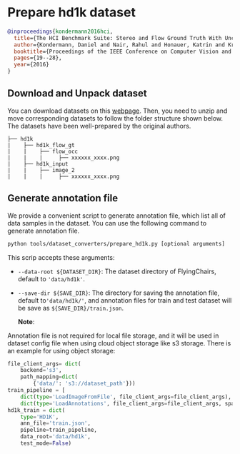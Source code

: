 # Prepare hd1k dataset

<!-- [DATASET] -->

```bibtex
@inproceedings{kondermann2016hci,
  title={The HCI Benchmark Suite: Stereo and Flow Ground Truth With Uncertainties for Urban Autonomous Driving},
  author={Kondermann, Daniel and Nair, Rahul and Honauer, Katrin and Krispin, Karsten and Andrulis, Jonas and Brock, Alexander and Gussefeld, Burkhard and Rahimimoghaddam, Mohsen and Hofmann, Sabine and Brenner, Claus and others},
  booktitle={Proceedings of the IEEE Conference on Computer Vision and Pattern Recognition Workshops},
  pages={19--28},
  year={2016}
}
```

## Download and Unpack dataset

You can download datasets on this [webpage](http://hci-benchmark.iwr.uni-heidelberg.de/). Then, you need to unzip and move corresponding datasets to follow the folder structure shown below. The datasets have been well-prepared by the original authors.

```text
├── hd1k
|    ├── hd1k_flow_gt
|    |    ├── flow_occ
|    |    |     ├── xxxxxx_xxxx.png
|    ├── hd1k_input
|    |    ├── image_2
|    |    |     ├── xxxxxx_xxxx.png
```

## Generate annotation file

We provide a convenient script to generate annotation file, which list all of data samples in the dataset.
You can use the following command to generate annotation file.

```bash
python tools/dataset_converters/prepare_hd1k.py [optional arguments]
```

This scrip accepts these arguments:

- `--data-root ${DATASET_DIR}`: The dataset directory of FlyingChairs, default to `'data/hd1k'`.

- `--save-dir ${SAVE_DIR}`: The directory for saving the annotation file, default to`'data/hd1k/'`,
  and annotation files for train and test dataset will be save as `${SAVE_DIR}/train.json`.

  **Note**:

Annotation file is not required for local file storage, and it will be used in dataset config file when using cloud object storage like s3 storage. There is an example for using object storage:

```python
file_client_args= dict(
    backend='s3',
    path_mapping=dict(
        {'data/': 's3://dataset_path'}))
train_pipeline = [
    dict(type='LoadImageFromFile', file_client_args=file_client_args),
    dict(type='LoadAnnotations', file_client_args=file_client_args, sparse=True)]
hd1k_train = dict(
    type='HD1K',
    ann_file='train.json',
    pipeline=train_pipeline,
    data_root='data/hd1k',
    test_mode=False)
```
